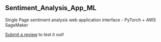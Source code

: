 ## Sentiment_Analysis_App_ML
Single Page sentiment analysis web application interface - PyTorch + AWS SageMaker

[Submit a review](website/index.html) to test it out!
